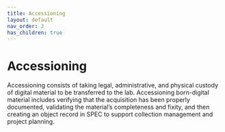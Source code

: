 ```yaml
---
title: Accessioning
layout: default
nav_order: 2
has_children: true
---
```

# Accessioning  
Accessioning consists of taking legal, administrative, and physical custody of digital material to be transferred to the lab. Accessioning born-digital material includes verifying that the acquisition has been properly documented, validating the material’s completeness and fixity, and then creating an object record in SPEC to support collection management and project planning.